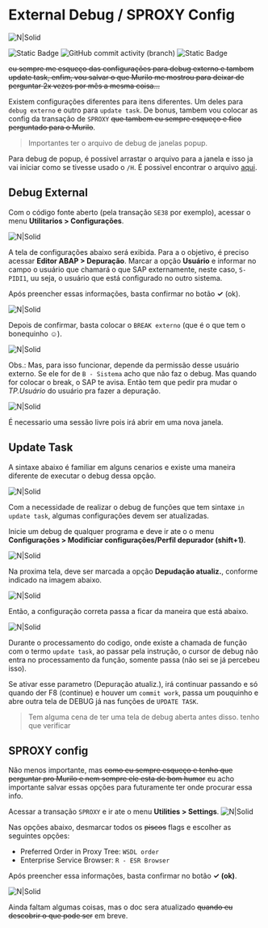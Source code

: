 # External Debug / SPROXY Config

![N|Solid](img/sap-abap.jpeg)

![Static Badge](https://img.shields.io/badge/development-abap-blue)
![GitHub commit activity (branch)](https://img.shields.io/github/commit-activity/t/edmilson-nascimento/debug)
![Static Badge](https://img.shields.io/badge/murilo_borges-abap-lime)


~~eu sempre me esqueço das configurações para debug externo e tambem update task, enfim, vou salvar o que Murilo me mostrou para deixar de perguntar 2x vezes por mês a mesma coisa...~~

Existem configurações diferentes para itens diferentes. Um deles para `debug externo` e outro para `update task`. De bonus, tambem vou colocar as config da transação de `SPROXY` ~~que tambem eu sempre esqueço e fico perguntado para o Murilo~~. 

> Importantes ter o arquivo de debug de janelas popup.

Para debug de popup, é possivel arrastar o arquivo para a janela e isso ja vai iniciar como se tivesse usado o `/H`. É possivel encontrar o arquivo [aqui](/files/debug.sap).

## Debug External

Com o código fonte aberto (pela transação `SE38` por exemplo), acessar o menu **Utilitarios > Configurações**.

![N|Solid](img/u-c.png)

A tela de configurações abaixo será exibida. Para a o objetivo, é preciso acessar **Editor ABAP > Depuração**. Marcar a opção **Usuário** e informar no campo o usuário que chamará o que SAP externamente, neste caso, `S-PIDI1`, uu seja, o usuário que está configurado no outro sistema.

Após preencher essas informações, basta confirmar no botão **✓** (ok).  


![N|Solid](img/user-debug.png)

Depois de confirmar, basta colocar o `BREAK externo` (que é o que tem o bonequinho ☺).

![N|Solid](img/break-externo.png)

Obs.: Mas, para isso funcionar, depende da permissão desse usuário externo. Se ele for de `B - Sistema` acho que não faz o debug. Mas quando for colocar o break, o SAP te avisa. Então tem que pedir pra mudar o *TP.Usuário* do usuário pra fazer a depuração.

![N|Solid](img/type-user.png)

É necessario uma sessão livre pois irá abrir em uma nova janela.

## Update Task

A sintaxe abaixo é familiar em alguns cenarios e existe uma maneira diferente de executar o debug dessa opção.

![N|Solid](img/update-task-0.png)

Com a necessidade de realizar o debug de funções que tem sintaxe `in update task`, algumas configurações devem ser atualizadas.

Inicie um debug de qualquer programa e deve ir ate o o menu **Configurações > Modificiar configurações/Perfil depurador (shift+1)**.

![N|Solid](img/update-task-1.png)

Na proxima tela, deve ser marcada a opção **Depudação atualiz.**, conforme indicado na imagem abaixo.

![N|Solid](img/update-task-2.png)

Então, a configuração correta passa a ficar da maneira que está abaixo.

![N|Solid](img/update-task-2.1.png)

Durante o processamento do codigo, onde existe a chamada de função com o termo `update task`,  ao passar pela instrução, o cursor de debug não entra no processamento da função, somente passa (não sei se já percebeu isso).

Se ativar esse parametro (Depuração atualiz.), irá continuar passando e só quando der F8 (continue) e houver um `commit work`, passa um pouquinho e abre outra tela de DEBUG já nas funções de `UPDATE TASK`.

> Tem alguma cena de ter uma tela de debug aberta antes disso. tenho que verificar


## SPROXY config
Não menos importante, mas ~~como eu sempre esqueço e tenho que perguntar pro Murilo e nem sempre ele esta de bom humor~~ eu acho importante salvar essas opções para futuramente ter onde procurar essa info.

Acessar a transação `SPROXY` e ir ate o menu **Utilities > Settings**.
![N|Solid](img/sproxy-menu.png)

Nas opções abaixo, desmarcar todos os ~~piscos~~ flags e escolher as seguintes opções:
- Preferred Order in Proxy Tree: `WSDL order`
- Enterprise Service Browser: `R - ESR Browser`

Após preencher essa informações, basta confirmar no botão **✓ (ok)**.  

![N|Solid](img/sproxy-config.png)

Ainda faltam algumas coisas, mas o doc sera atualizado ~~quando eu descobrir o que pode ser~~ em breve.
